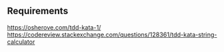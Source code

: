 ## Requirements
https://osherove.com/tdd-kata-1/
https://codereview.stackexchange.com/questions/128361/tdd-kata-string-calculator
